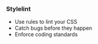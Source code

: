 ### Stylelint

* Use rules to lint your CSS
* Catch bugs before they happen
* Enforce coding standards